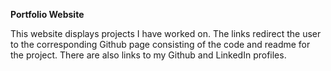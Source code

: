 **Portfolio Website**

This website displays projects I have worked on. The links redirect the user to the corresponding Github page consisting of the code and readme for the project. There are also links to my Github and LinkedIn profiles.
